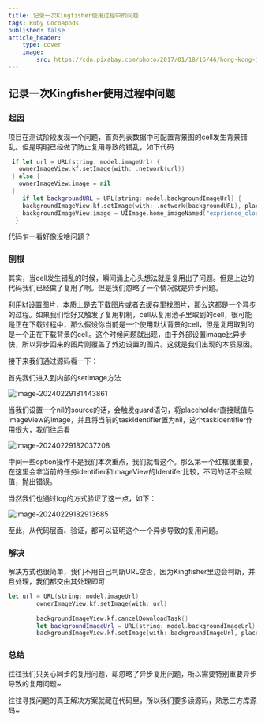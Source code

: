 ```yaml
---
title: 记录一次Kingfisher使用过程中的问题
tags: Ruby Cocoapods
published: false
article_header:
    type: cover 
    image:
        src: https://cdn.pixabay.com/photo/2017/01/18/16/46/hong-kong-1990268_1280.jpg
---
```


## 记录一次Kingfisher使用过程中问题

### 起因

项目在测试阶段发现一个问题，首页列表数据中可配置背景图的cell发生背景错乱。但是明明已经做了防止复用导致的错乱，如下代码

```swift
 if let url = URL(string: model.imageUrl) {
   ownerImageView.kf.setImage(with: .network(url))
 } else {
   ownerImageView.image = nil
 }
	if let backgroundURL = URL(string: model.backgroundImageUrl) {
    backgroundImageView.kf.setImage(with: .network(backgroundURL), placeholder: UIImage.home_imageNamed("exprience_cloumn_bg"))} else {
    backgroundImageView.image = UIImage.home_imageNamed("exprience_cloumn_bg")
  }
```

代码乍一看好像没啥问题？

### 刨根

其实，当cell发生错乱的时候，瞬间涌上心头想法就是复用出了问题。但是上边的代码我们已经做了复用了啊。但是我们忽略了一个情况就是异步问题。

利用kf设置图片，本质上是去下载图片或者去缓存里找图片，那么这都是一个异步的过程。如果我们恰好又触发了复用机制，cell从复用池子里取到的cell，很可能是正在下载过程中，那么假设你当前是一个使用默认背景的cell，但是复用取到的是一个正在下载背景的cell。这个时候问题就出现，由于外部设置image比异步快，所以异步回来的图片则覆盖了外边设置的图片。这就是我们出现的本质原因。

接下来我们通过源码看一下：

首先我们进入到内部的setImage方法

![image-20240229181443861](https://cdn.jsdelivr.net/gh/HaoXianSen/HaoXianSen.github.io@master/screenshots/20240229181446image-20240229181443861.png)

当我们设置一个nil的source的话，会触发guard语句，将placeholder直接赋值与imageView的image，并且将当前的taskIdentifier置为nil，这个taskIdentifier作用很大，我们往后看

![image-20240229182037208](https://cdn.jsdelivr.net/gh/HaoXianSen/HaoXianSen.github.io@master/screenshots/20240229182037image-20240229182037208.png)

中间一些option操作不是我们本次重点，我们就看这个。那么第一个红框很重要，在这里会拿当前的任务identifier和ImageView的Identifer比较，不同的话不会赋值，抛出错误。

当然我们也通过log的方式验证了这一点，如下：

![image-20240229182913685](https://cdn.jsdelivr.net/gh/HaoXianSen/HaoXianSen.github.io@master/screenshots/20240229182914image-20240229182913685.png)

至此，从代码层面、验证，都可以证明这个一个异步导致的复用问题。

### 解决

解决方式也很简单，我们不用自己判断URL空否，因为Kingfisher里边会判断，并且处理，我们都交由其处理即可

```swift
let url = URL(string: model.imageUrl)
        ownerImageView.kf.setImage(with: url)
        
        backgroundImageView.kf.cancelDownloadTask()
        let backgroundImageUrl = URL(string: model.backgroundImageUrl)
        backgroundImageView.kf.setImage(with: backgroundImageUrl, placeholder: UIImage.home_imageNamed("exprience_cloumn_bg"))
```



### 总结

往往我们只关心同步的复用问题，却忽略了异步复用问题，所以需要特别重要异步导致的复用问题~

往往寻找问题的真正解决方案就藏在代码里，所以我们要多读源码，熟悉三方库源码~